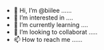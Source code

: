 - 👋 Hi, I’m @biilee ......
- 👀 I’m interested in ....
- 🌱 I’m currently learning ....
- 💞️ I’m looking to collaborat .....
- 📫 How to reach me ......

<!---
biilee/biilee is a ✨ special ✨ repository because its `README.md` (this file) appears on your GitHub profile.
You can click the Preview link to take a look at your changes.
--->
